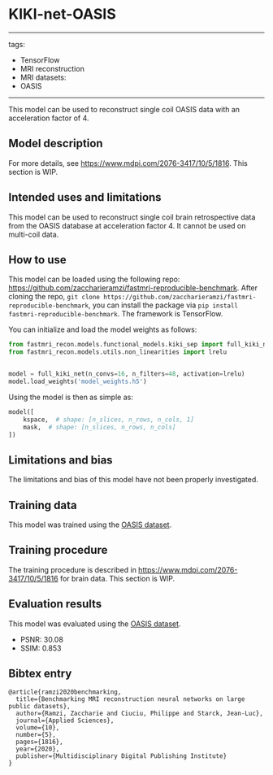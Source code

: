 # KIKI-net-OASIS
---
tags:
- TensorFlow
- MRI reconstruction
- MRI
datasets:
- OASIS
---

This model can be used to reconstruct single coil OASIS data with an acceleration factor of 4.

## Model description
For more details, see https://www.mdpi.com/2076-3417/10/5/1816.
This section is WIP.

## Intended uses and limitations
This model can be used to reconstruct single coil brain retrospective data from the OASIS database at acceleration factor 4.
It cannot be used on multi-coil data.

## How to use
This model can be loaded using the following repo: https://github.com/zaccharieramzi/fastmri-reproducible-benchmark.
After cloning the repo, `git clone https://github.com/zaccharieramzi/fastmri-reproducible-benchmark`, you can install the package via `pip install fastmri-reproducible-benchmark`.
The framework is TensorFlow.

You can initialize and load the model weights as follows:
```python
from fastmri_recon.models.functional_models.kiki_sep import full_kiki_net
from fastmri_recon.models.utils.non_linearities import lrelu


model = full_kiki_net(n_convs=16, n_filters=48, activation=lrelu)
model.load_weights('model_weights.h5')

```

Using the model is then as simple as:
```python
model([
    kspace,  # shape: [n_slices, n_rows, n_cols, 1]
    mask,  # shape: [n_slices, n_rows, n_cols]
])
```

## Limitations and bias
The limitations and bias of this model have not been properly investigated.

## Training data
This model was trained using the [OASIS dataset](https://www.oasis-brains.org/).

## Training procedure
The training procedure is described in https://www.mdpi.com/2076-3417/10/5/1816 for brain data.
This section is WIP.

## Evaluation results
This model was evaluated using the [OASIS dataset](https://www.oasis-brains.org/).

- PSNR: 30.08
- SSIM: 0.853


## Bibtex entry
```
@article{ramzi2020benchmarking,
  title={Benchmarking MRI reconstruction neural networks on large public datasets},
  author={Ramzi, Zaccharie and Ciuciu, Philippe and Starck, Jean-Luc},
  journal={Applied Sciences},
  volume={10},
  number={5},
  pages={1816},
  year={2020},
  publisher={Multidisciplinary Digital Publishing Institute}
}
```


